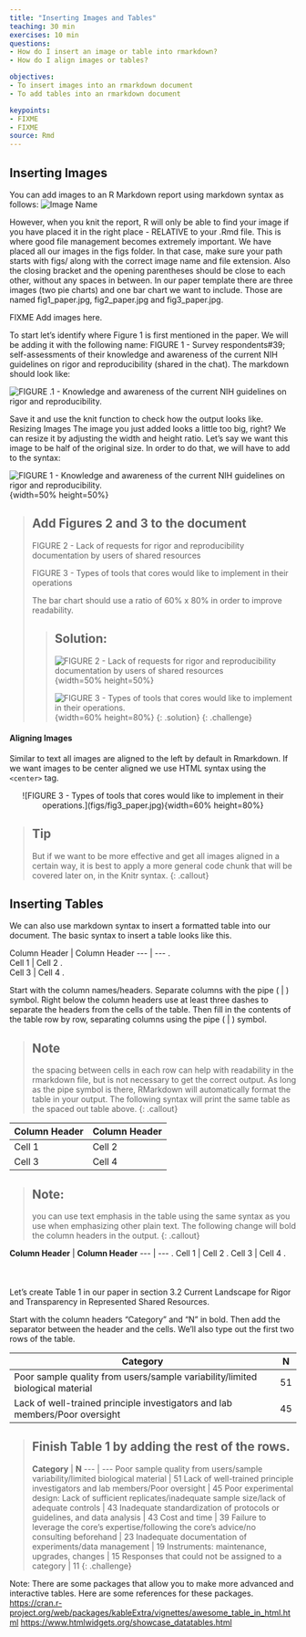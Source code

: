 ```yaml
---
title: "Inserting Images and Tables"
teaching: 30 min
exercises: 10 min
questions:
- How do I insert an image or table into rmarkdown?
- How do I align images or tables?

objectives:
- To insert images into an rmarkdown document 
- To add tables into an rmarkdown document

keypoints:
- FIXME
- FIXME
source: Rmd
---
```



## Inserting Images

You can add images to an R Markdown report using markdown syntax as follows:
![Image Name](path-to-image-here)

However, when you knit the report, R will only be able to find your image if you have placed it in the right place - RELATIVE to your .Rmd file. This is where good file management becomes extremely important. We have placed all our images in the figs  folder. In that case, make sure your path starts with figs/ along with the correct image name and file extension. Also the closing bracket and the opening parentheses should be close to each other, without any spaces in between.
In our paper template there are three images (two pie charts) and one bar chart we want to include. Those are named fig1_paper.jpg, fig2_paper.jpg and fig3_paper.jpg.

FIXME Add images here.

To start let’s identify where Figure 1 is first mentioned in the paper. We will be adding it with the following name: FIGURE 1 - Survey respondents#39; self-assessments of their knowledge and awareness of the current NIH guidelines on rigor and reproducibility (shared in the chat).
The markdown should look like:

![FIGURE .1 - Knowledge and awareness of the current NIH guidelines on rigor and reproducibility.](figs/fig1_paper.jpg)

Save it and use the knit function to check how the output looks like. 
Resizing Images 
The image you just added looks a little too big, right? We can resize it by adjusting the width and height ratio. Let’s say we want this image to be half of the original size. In order to do that, we will have to add to the syntax: 

![FIGURE 1 - Knowledge and awareness of the current NIH guidelines on rigor and reproducibility.](figs/fig1_paper.jpg){width=50% height=50%}


>## Add Figures 2 and 3 to the document
>
>FIGURE 2 - Lack of requests for rigor and reproducibility documentation by users of shared resources
>
>FIGURE 3 - Types of tools that cores would like to implement in their operations
>
>The bar chart should use a ratio of 60% x 80% in order to improve readability.
> >
> > ## Solution:
> >
> >
> > ![FIGURE 2 - Lack of requests for rigor and reproducibility documentation by users of shared 
> >resources](figs/fig2_paper.jpg){width=50% height=50%}
> >
> > ![FIGURE 3 - Types of tools that cores would like to implement in their 
> > operations.](figs/fig3_paper.jpg){width=60% height=80%}
> {: .solution}
{: .challenge}

#### Aligning Images 

Similar to text all images are aligned to the left by default in Rmarkdown. If we want images to be center aligned we use HTML syntax using the ```<center>``` tag.

<center>
![FIGURE 3 - Types of tools that cores would like to implement in their operations.](figs/fig3_paper.jpg){width=60% height=80%}
</center>


>## Tip
> But if we want to be more effective and get all images aligned in a certain way, it is best to 
  apply a more general code chunk that will be covered later on, in the Knitr syntax.
{: .callout}

## Inserting Tables

We can also use markdown syntax to insert a formatted table into our document. The basic syntax to insert a table looks like this.

Column Header | Column Header
---           | ---         .     
Cell 1        |  Cell 2     .    
Cell 3        |  Cell 4     .    


Start with the column names/headers. Separate columns with the pipe ( | ) symbol. Right below the column headers use at least three dashes to separate the headers from the cells of the table. Then fill in the contents of the table row by row, separating columns using the pipe ( | ) symbol. 


> ## Note
>the spacing between cells in each row can help with readability in the rmarkdown file, but is not necessary to get the correct output. As long as the pipe symbol is there, RMarkdown will automatically format the table in your output. The following syntax will print the same table as the spaced out table above.
{: .callout}

Column Header | Column Header
---  | ---
Cell 1 | Cell 2
Cell 3 | Cell 4

>## Note:
> you can use text emphasis in the table using the same syntax as you use when emphasizing other 
  plain text. The following change will bold the column headers in the output. 
{: .callout}


**Column Header** | **Column Header**
---               | ---             .
Cell 1            |  Cell 2         .
Cell 3            |  Cell 4         .
<br><br><br><br>
Let’s create Table 1 in our paper in section 3.2 Current Landscape for Rigor and Transparency in Represented Shared Resources. 

Start with the column headers “Category” and “N” in bold. Then add the separator between the header and the cells. We’ll also type out the first two rows of the table.


**Category** | **N**
--- | ---
Poor sample quality from users/sample variability/limited biological material | 51
Lack of well-trained principle investigators and lab members/Poor oversight | 45


> ## Finish Table 1 by adding the rest of the rows.
> 
>**Category** | **N**
--- | ---
Poor sample quality from users/sample variability/limited biological material | 51
Lack of well-trained principle investigators and lab members/Poor oversight | 45
Poor experimental design: Lack of sufficient replicates/inadequate sample size/lack of adequate controls | 43 
Inadequate standardization of protocols or guidelines, and data analysis | 43 
Cost and time | 39 
Failure to leverage the core’s expertise/following the core’s advice/no consulting beforehand | 23 
Inadequate documentation of experiments/data management | 19 
Instruments: maintenance, upgrades, changes | 15 
Responses that could not be assigned to a category | 11
{: .challenge}


Note: There are some packages that allow you to make more advanced and interactive tables. Here are some references for these packages.
https://cran.r-project.org/web/packages/kableExtra/vignettes/awesome_table_in_html.html
https://www.htmlwidgets.org/showcase_datatables.html
